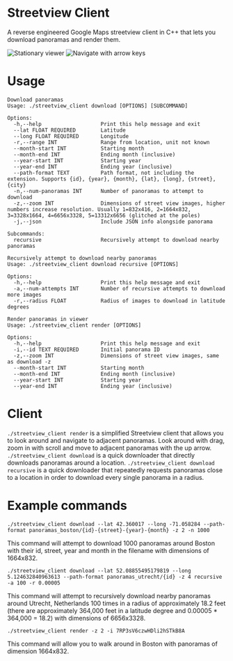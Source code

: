 # Streetview Client
A reverse engineered Google Maps streetview client in C++ that lets you download panoramas and render them.

![Stationary viewer](./images/example.gif "Stationary viewer")
![Navigate with arrow keys](./images/example2.gif "Navigate with arrow keys")

# Usage
```
Download panoramas
Usage: ./streetview_client download [OPTIONS] [SUBCOMMAND]

Options:
  -h,--help                   Print this help message and exit
  --lat FLOAT REQUIRED        Latitude
  --long FLOAT REQUIRED       Longitude
  -r,--range INT              Range from location, unit not known
  --month-start INT           Starting month
  --month-end INT             Ending month (inclusive)
  --year-start INT            Starting year
  --year-end INT              Ending year (inclusive)
  --path-format TEXT          Path format, not including the extension. Supports {id}, {year}, {month}, {lat}, {long}, {street}, {city}
  -n,--num-panoramas INT      Number of panoramas to attempt to download
  -z,--zoom INT               Dimensions of street view images, higher numbers increase resolution. Usually 1=832x416, 2=1664x832, 3=3328x1664, 4=6656x3328, 5=13312x6656 (glitched at the poles)
  -j,--json                   Include JSON info alongside panorama

Subcommands:
  recursive                   Recursively attempt to download nearby panoramas
```

```
Recursively attempt to download nearby panoramas
Usage: ./streetview_client download recursive [OPTIONS]

Options:
  -h,--help                   Print this help message and exit
  -a,--num-attempts INT       Number of recursive attempts to download more images
  -r,--radius FLOAT           Radius of images to download in latitude degrees
```

```
Render panoramas in viewer
Usage: ./streetview_client render [OPTIONS]

Options:
  -h,--help                   Print this help message and exit
  -i,--id TEXT REQUIRED       Initial panorama ID
  -z,--zoom INT               Dimensions of street view images, same as download -z
  --month-start INT           Starting month
  --month-end INT             Ending month (inclusive)
  --year-start INT            Starting year
  --year-end INT              Ending year (inclusive)
```

# Client
`./streetview_client render` is a simplified Streetview client that allows you to look around and navigate to adjacent panoramas. Look around with drag, zoom in with scroll and move to adjacent panoramas with the up arrow. `./streetview_client download` is a quick downloader that directly downloads panoramas around a location. `./streetview_client download recursive` is a quick downloader that repeatedly requests panoramas close to a location in order to download every single panorama in a radius.

# Example commands
```
./streetview_client download --lat 42.360017 --long -71.058284 --path-format panoramas_boston/{id}-{street}-{year}-{month} -z 2 -n 1000
```
This command will attempt to download 1000 panoramas around Boston with their id, street, year and month in the filename with dimensions of 1664x832.
```
./streetview_client download --lat 52.08855495179819 --long 5.124632840963613 --path-format panoramas_utrecht/{id} -z 4 recursive -a 100 -r 0.00005
```
This command will attempt to recursively download nearby panoramas around Utrecht, Netherlands 100 times in a radius of approximately 18.2 feet (there are approximately 364,000 feet in a latitude degree and 0.00005 * 364,000 = 18.2) with dimensions of 6656x3328.
```
./streetview_client render -z 2 -i 7RP3sV6czwHDli2hSTkB8A
```
This command will allow you to walk around in Boston with panoramas of dimension 1664x832.